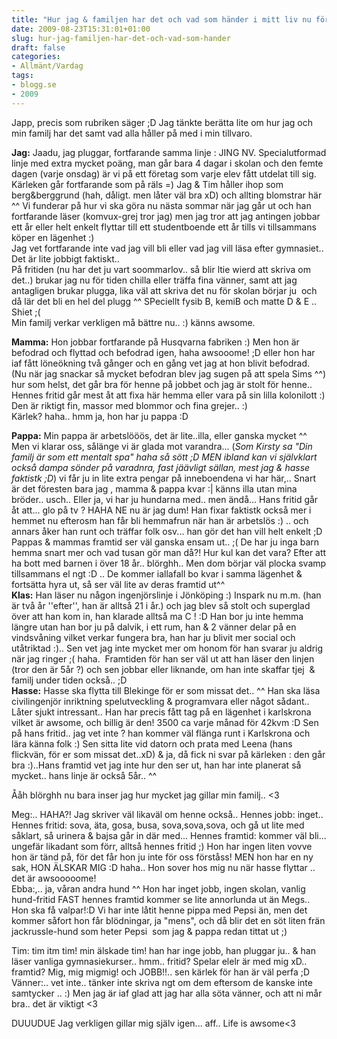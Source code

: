 ```yaml
---
title: "Hur jag & familjen har det och vad som händer i mitt liv nu för tiden"
date: 2009-08-23T15:31:01+01:00
slug: hur-jag-familjen-har-det-och-vad-som-hander
draft: false
categories:
- Allmänt/Vardag
tags:
- blogg.se
- 2009
---
```

Japp, precis som rubriken säger ;D Jag tänkte berätta lite om hur jag och min familj har det samt vad alla håller på med i min tillvaro.  
  
**Jag:** Jaadu, jag pluggar, fortfarande samma linje : JING NV. Specialutformad linje med extra mycket poäng, man går bara 4 dagar i skolan och den femte dagen (varje onsdag) är vi på ett företag som varje elev fått utdelat till sig.  
Kärleken går fortfarande som på räls =) Jag & Tim håller ihop som berg&berggrund (hah, dåligt. men låter väl bra xD) och allting blomstrar här ^^ Vi funderar på hur vi ska göra nu nästa sommar när jag går ut och han fortfarande läser (komvux-grej tror jag) men jag tror att jag antingen jobbar ett år eller helt enkelt flyttar till ett studentboende ett år tills vi tillsammans köper en lägenhet :)  
Jag vet fortfarande inte vad jag vill bli eller vad jag vill läsa efter gymnasiet.. Det är lite jobbigt faktiskt..  
På fritiden (nu har det ju vart soommarlov.. så blir ltie wierd att skriva om det..) brukar jag nu för tiden chilla eller träffa fina vänner, samt att jag antagligen brukar plugga, lika väl att skriva det nu för skolan börjar ju  och då lär det bli en hel del plugg ^^ SPeciellt fysib B, kemiB och matte D & E .. Shiet ;(  
Min familj verkar verkligen må bättre nu.. :) känns awsome.  
  
**Mamma:** Hon jobbar fortfarande på Husqvarna fabriken :) Men hon är befodrad och flyttad och befodrad igen, haha awsooome! ;D eller hon har iaf fått löneökning två gånger och en gång vet jag at hon blivit befodrad. (Nu när jag snackar så mycket befodran blev jag sugen på att spela Sims ^^) hur som helst, det går bra för henne på jobbet och jag är stolt för henne.. Hennes fritid går mest åt att fixa här hemma eller vara på sin lilla kolonilott :) Den är riktigt fin, massor med blommor och fina grejer.. :)   
Kärlek? haha.. hmm ja, hon har ju pappa :D  
  
**Pappa:** Min pappa är arbetslööös, det är lite..illa, eller ganska mycket ^^ Men vi klarar oss, sålänge vi är glada mot varandra... (_Som Kirsty sa "Din familj är som ett mentalt spa" haha så sött ;D MEN ibland kan vi självklart också dampa sönder på varadnra, fast jäävligt sällan, mest jag & hasse faktistk ;D_) vi får ju in lite extra pengar på inneboendena vi har här,.. Snart är det föresten bara jag , mamma & pappa kvar :| känns illa utan mina bröder.. usch.. Eller ja, vi har ju hundarna med.. men ändå... Hans fritid går åt att... glo på tv ? HAHA NE nu är jag dum! Han fixar faktistk också mer i hemmet nu efterosm han får bli hemmafrun när han är arbetslös :) .. och annars åker han runt och träffar folk osv... han gör det han vill helt enkelt ;D  
Pappas & mammas framtid ser väl ganska ensam ut.. ;( De har ju inga barn hemma snart mer och vad tusan gör man då?! Hur kul kan det vara? Efter att ha bott med barnen i över 18 år.. blörghh.. Men dom börjar väl plocka svamp tillsammans el ngt :D .. De kommer iallafall bo kvar i samma lägenhet & fortsätta hyra ut, så ser väl lite av deras framtid ut^^  
**Klas:** Han läser nu någon ingenjörslinje i Jönköping :) Inspark nu m.m. (han är två år ''efter'', han är alltså 21 i år.) och jag blev så stolt och superglad över att han kom in, han klarade alltså ma C ! :D Han bor ju inte hemma längre utan han bor ju på dalvik, i ett rum, han & 2 vänner delar på en vindsvåning vilket verkar fungera bra, han har ju blivit mer social och utåtriktad :).. Sen vet jag inte mycket mer om honom för han svarar ju aldrig när jag ringer ;( haha.  Framtiden för han ser väl ut att han läser den linjen (tror den är 5år ?) och sen jobbar eller liknande, om han inte skaffar tjej  & familj under tiden också.. ;D  
**Hasse:** Hasse ska flytta till Blekinge för er som missat det.. ^^ Han ska läsa civilingenjör inriktning spelutveckling & programvara eller något sådant.. Låter sjukt intressant.. Han har precis fått tag på en lägenhet i karlskrona vilket är awsome, och billig är den! 3500 ca varje månad för 42kvm :D Sen på hans fritid.. jag vet inte ? han kommer väl flänga runt i Karlskrona och lära känna folk :) Sen sitta lite vid datorn och prata med Leena (hans flickvän, för er som missat det..xD) & ja, då fick ni svar på kärleken : den går bra :)..Hans framtid vet jag inte hur den ser ut, han har inte planerat så mycket.. hans linje är också 5år.. ^^  
  
Ååh blörghh nu bara inser jag hur mycket jag gillar min familj.. <3  
  
Meg:.. HAHA?! Jag skriver väl likaväl om henne också.. Hennes jobb: inget.. Hennes fritid: sova, äta, gosa, busa, sova,sova,sova, och gå ut lite med såklart, så urinera & bajsa går in där med... Hennes framtid: kommer väl bli... ungefär likadant som förr, alltså hennes fritid ;) Hon har ingen liten vovve hon är tänd på, för det får hon ju inte för oss förståss! MEN hon har en ny sak, HON ÄLSKAR MIG :D haha.. Hon sover hos mig nu när hasse flyttar .. det är awsooooome!  
Ebba:,.. ja, våran andra hund ^^ Hon har inget jobb, ingen skolan, vanlig hund-fritid FAST hennes framtid kommer se lite annorlunda ut än Megs.. Hon ska få valpar!:D Vi har inte låtit henne pippa med Pepsi än, men det kommer såfort hon får blödningar, ja "mens", och då blir det en söt liten frän jackrussle-hund som heter Pepsi  som jag & pappa redan tittat ut ;)  
  
Tim: tim itm tim! min älskade tim! han har inge jobb, han pluggar ju.. & han läser vanliga gymnasiekurser.. hmm.. fritid? Spelar elelr är med mig xD.. framtid? Mig, mig migmig! och JOBB!!.. sen kärlek för han är väl perfa ;D  
Vänner:.. vet inte.. tänker inte skriva ngt om dem eftersom de kanske inte samtycker .. :) Men jag är iaf glad att jag har alla söta vänner, och att ni mår bra.. det är viktigt <3  
  
  
  
DUUUDUE Jag verkligen gillar mig själv igen... aff.. Life is awsome<3